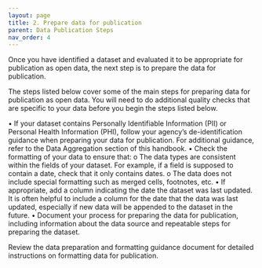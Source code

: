 ```yaml
---
layout: page
title: 2. Prepare data for publication
parent: Data Publication Steps
nav_order: 4
---
```


Once you have identified a dataset and evaluated it to be appropriate for publication as open data, the next step is to prepare the data for publication. 

The steps listed below cover some of the main steps for preparing data for publication as open data. You will need to do additional quality checks that are specific to your data before you begin the steps listed below. 

•	If your dataset contains Personally Identifiable Information (PII) or Personal Health Information (PHI), follow your agency’s de-identification guidance when preparing your data for publication. For additional guidance, refer to the Data Aggregation section of this handbook. 
•	Check the formatting of your data to ensure that:
o	The data types are consistent within the fields of your dataset. For example, if a field is supposed to contain a date, check that it only contains dates.
o	The data does not include special formatting such as merged cells, footnotes, etc. 
•	If appropriate, add a column indicating the date the dataset was last updated. It is often helpful to include a column for the date that the data was last updated, especially if new data will be appended to the dataset in the future. 
•	Document your process for preparing the data for publication, including information about the data source and repeatable steps for preparing the dataset.

Review the data preparation and formatting guidance document for detailed instructions on formatting data for publication. 
